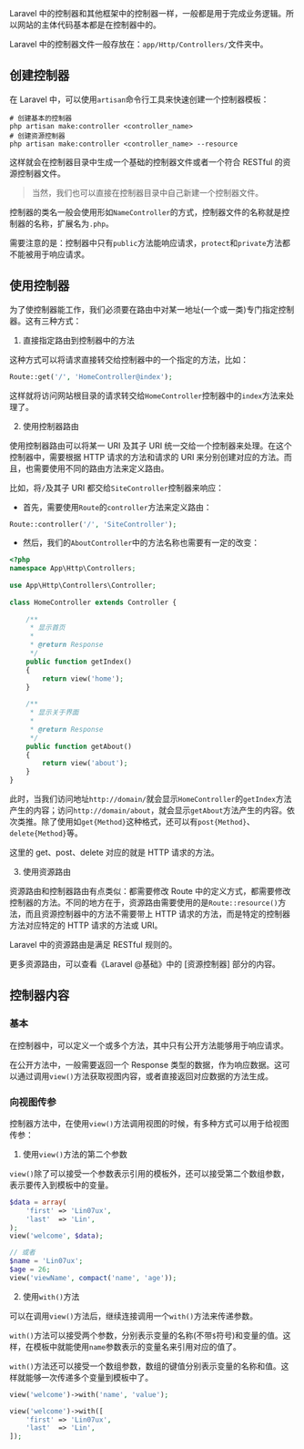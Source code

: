 Laravel 中的控制器和其他框架中的控制器一样，一般都是用于完成业务逻辑。所以网站的主体代码基本都是在控制器中的。

Laravel 中的控制器文件一般存放在：`app/Http/Controllers/`文件夹中。

## 创建控制器
在 Laravel 中，可以使用`artisan`命令行工具来快速创建一个控制器模板：

```shell
# 创建基本的控制器
php artisan make:controller <controller_name>
# 创建资源控制器
php artisan make:controller <controller_name> --resource
```

这样就会在控制器目录中生成一个基础的控制器文件或者一个符合 RESTful 的资源控制器文件。

> 当然，我们也可以直接在控制器目录中自己新建一个控制器文件。

控制器的类名一般会使用形如`NameController`的方式，控制器文件的名称就是控制器的名称，扩展名为`.php`。

需要注意的是：控制器中只有`public`方法能响应请求，`protect`和`private`方法都不能被用于响应请求。

## 使用控制器
为了使控制器能工作，我们必须要在路由中对某一地址(一个或一类)专门指定控制器。这有三种方式：

1. 直接指定路由到控制器中的方法

这种方式可以将请求直接转交给控制器中的一个指定的方法，比如：

```php
Route::get('/', 'HomeController@index');
```

这样就将访问网站根目录的请求转交给`HomeController`控制器中的`index`方法来处理了。

2. 使用控制器路由

使用控制器路由可以将某一 URI 及其子 URI 统一交给一个控制器来处理。在这个控制器中，需要根据 HTTP 请求的方法和请求的 URI 来分别创建对应的方法。而且，也需要使用不同的路由方法来定义路由。

比如，将`/`及其子 URI 都交给`SiteController`控制器来响应：

- 首先，需要使用`Route`的`controller`方法来定义路由：

```php
Route::controller('/', 'SiteController');
```

- 然后，我们的`AboutController`中的方法名称也需要有一定的改变：

```php
<?php 
namespace App\Http\Controllers;
 
use App\Http\Controllers\Controller;
 
class HomeController extends Controller {
 
    /**
     * 显示首页
     *
     * @return Response
     */
    public function getIndex()
    {
        return view('home');
    }
 
    /**
     * 显示关于界面
     *
     * @return Response
     */
    public function getAbout()
    {
        return view('about');
    }
}
```

此时，当我们访问地址`http://domain/`就会显示`HomeController`的`getIndex`方法产生的内容；访问`http://domain/about`，就会显示`getAbout`方法产生的内容。依次类推。除了使用如`get{Method}`这种格式，还可以有`post{Method}`、`delete{Method}`等。

这里的 get、post、delete 对应的就是 HTTP 请求的方法。

3. 使用资源路由

资源路由和控制器路由有点类似：都需要修改 Route 中的定义方式，都需要修改控制器的方法。不同的地方在于，资源路由需要使用的是`Route::resource()`方法，而且资源控制器中的方法不需要带上 HTTP 请求的方法，而是特定的控制器方法对应特定的 HTTP 请求的方法或 URI。

Laravel 中的资源路由是满足 RESTful 规则的。

更多资源路由，可以查看《Laravel @基础》中的 [资源控制器] 部分的内容。


## 控制器内容
### 基本
在控制器中，可以定义一个或多个方法，其中只有公开方法能够用于响应请求。

在公开方法中，一般需要返回一个 Response 类型的数据，作为响应数据。这可以通过调用`view()`方法获取视图内容，或者直接返回对应数据的方法生成。

### 向视图传参
控制器方法中，在使用`view()`方法调用视图的时候，有多种方式可以用于给视图传参：

1. 使用`view()`方法的第二个参数

`view()`除了可以接受一个参数表示引用的模板外，还可以接受第二个数组参数，表示要传入到模板中的变量。

```php
$data = array(
    'first' => 'Lin07ux',
    'last'  => 'Lin',
);
view('welcome', $data);

// 或者
$name = 'Lin07ux';
$age = 26;
view('viewName', compact('name', 'age'));
```

2. 使用`with()`方法

可以在调用`view()`方法后，继续连接调用一个`with()`方法来传递参数。

`with()`方法可以接受两个参数，分别表示变量的名称(不带`$`符号)和变量的值。这样，在模板中就能使用`name`参数表示的变量名来引用对应的值了。

`with()`方法还可以接受一个数组参数，数组的键值分别表示变量的名称和值。这样就能够一次传递多个变量到模板中了。

```php
view('welcome')->with('name', 'value');

view('welcome')->with([
    'first' => 'Lin07ux',
    'last'  => 'Lin',
]);
```


